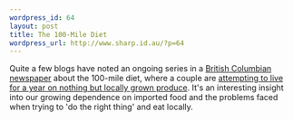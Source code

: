 ```yaml
--- 
wordpress_id: 64
layout: post
title: The 100-Mile Diet
wordpress_url: http://www.sharp.id.au/?p=64
---
```

Quite a few blogs have noted an ongoing series in a <a href="http://www.thetyee.ca/">British Columbian newspaper</a> about the 100-mile diet, where a couple are <a href="http://www.thetyee.ca/Life/2005/06/28/HundredMileDiet/">attempting to live for a year on nothing but locally grown produce</a>. It's an interesting insight into our growing dependence on imported food and the problems faced when trying to 'do the right thing' and eat locally.
